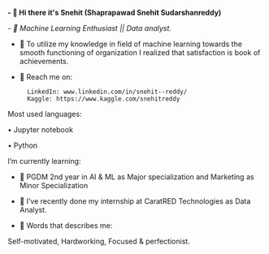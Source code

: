 **- 👋 Hi there it's Snehit (Shaprapawad Snehit Sudarshanreddy)**

_- 💞️ Machine Learning Enthusiast || Data analyst._

- 👀 To utilize my knowledge in field of machine learning towards the smooth functioning of organization I realized that satisfaction is book of achievements. 


- 👀 Reach me on:

		LinkedIn: www.linkedin.com/in/snehit--reddy/
		Kaggle: https://www.kaggle.com/snehitreddy

Most used languages:

•	Jupyter notebook

•	Python



I’m currently learning:  

- 🌱 PGDM 2nd year in AI & ML as Major specialization and Marketing as Minor Specialization


- 💞️ I’ve recently done my internship at CaratRED Technologies as Data Analyst.


- 👀 Words that describes me:

Self-motivated, Hardworking, Focused & perfectionist.

